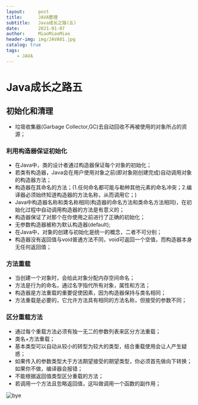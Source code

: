 ```yaml
---
layout:     post                   
title:      JAVA整理   
subtitle:   Java成长之路(五)
date:       2021-01-07       
author:     MiaoMiaoMiao                   
header-img: img/JAVA01.jpg
catalog: true                       
tags:                               
    - JAVA
---
```

# Java成长之路五

## 初始化和清理

- 垃圾收集器(Garbage Collector,GC)去自动回收不再被使用的对象所占的资源；

### 利用构造器保证初始化
- 在Java中，类的设计者通过构造器保证每个对象的初始化；
- 若类有构造器，Java会在用户使用对象之前(即对象刚创建完成)自动调用对象的构造器方法；
- 构造器在其命名的方法；(1.任何命名都可能与勒种其他元素的命名冲突；2.编译器必须始终知道构造器的方法名称，从而调用它；)
- Java中构造器名称和类名称相同(构造器的命名方法和类命名方法相同)，在初始化过程中自动调用构造器的方法是有意义的；
- 构造器保证了对那个在你使用之前进行了正确的初始化；
- 无参数构造器被称为默认构造器(default);
- 在Java中，对象的创建与初始化是统一的概念，二者不可分别；
- 构造器没有返回值与void普通方法不同，void可返回一个空值，而构造器本身无任何返回值；

### 方法重载
- 当创建一个对象时，会给此对象分配内存空间命名；
- 方法是行为的命名，通过名字指代所有对象，属性和方法；
- 构造器是方法重载的重要促使因素，因为构造器保持与类名相同；
- 方法重载是必要的，它允许方法具有相同的方法名称，但接受的参数不同；

### 区分重载方法
- 通过每个重载方法必须有独一无二的参数列表来区分方法重载；
- 类名+方法重载；
- 基本类型可以自动从较小的转型为较大的类型，结合重载使用会让人产生疑惑；
- 如果传入的参数类型大于方法期望接受的期望类型，你必须首先做向下转换；如果你不做，编译器会报错；
- 不能根据返回值类型区分重载的方法；
- 若调用一个方法且忽略返回值，这叫做调用一个函数的副作用；

![bye](https://i.loli.net/2020/07/18/As9UOXhr8Kl4IQe.png)


